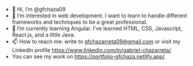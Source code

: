 - 👋 Hi, I’m @gfchaza09
- 👀 I’m interested in web development. I want to learn to handle different frameworks and techniques to be a great professional.
- 🌱 I’m currently learning Angular. I've learned HTML, CSS, Javascript, React.js, and a little Java.
- 📫 How to reach me: write to gfchazarreta09@gmail.com or visit my LinkedIn profile https://www.linkedin.com/in/gabriel-chazarreta/.
- You can see my work on https://portfolio-gfchaza.netlify.app/.
